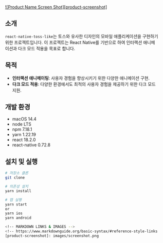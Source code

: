 [![Product Name Screen Shot][product-screenshot]](https://example.com)


## 소개

`react-native-toss-like`는 토스와 유사한 디자인의 모바일 애플리케이션을 구현하기 위한 프로젝트입니다. 이 프로젝트는 React Native를 기반으로 하여 인터랙션 애니메이션과 다크 모드 적용을 목표로 합니다.

## 목적

- **인터랙션 애니메이팅**: 사용자 경험을 향상시키기 위한 다양한 애니메이션 구현.
- **다크 모드 적용**: 다양한 환경에서도 최적의 사용자 경험을 제공하기 위한 다크 모드 지원.

## 개발 환경

- macOS 14.4
- node LTS
- npm 7.18.1
- yarn 1.22.19
- react 18.2.0
- react-native 0.72.8

## 설치 및 실행

```bash
# 저장소 클론
git clone

# 의존성 설치
yarn install

# 앱 실행
yarn start
or
yarn ios
yarn android

<!-- MARKDOWN LINKS & IMAGES -->
<!-- https://www.markdownguide.org/basic-syntax/#reference-style-links -->
[product-screenshot]: images/screenshot.png
